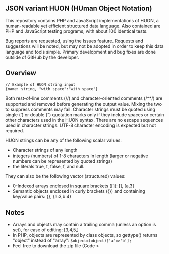 ## JSON variant HUON (HUman Object Notation)

This repository contains PHP and JavaScript implementations of HUON, a human-readable yet efficient structured data language. Also contained are PHP and JavaScript testing programs, with about 100 identical tests.

Bug reports are requested, using the Issues feature. Requests and suggestions will be noted, but may not be adopted in order to keep this data language and tools simple. Primary development and bug fixes are done outside of GitHub by the developer.

## Overview
```
// Example of HUON string input
{name: string, "with space":"with space"}
```
Both rest-of-line comments (//) and character-oriented comments (/*\*/) are supported and removed before generating the output value. Mixing the two to suppress comments may fail. Character strings must be quoted using single (') or double (") quotation marks only if they include spaces or certain other characters used in the HUON syntax. There are no escape sequences used in character strings. UTF-8 character encoding is expected but not required.

HUON strings can be any of the following scalar values:

- Character strings of any length
- integers (numbers) of 1-8 characters in length (larger or negative numbers can be represented by quoted strings)
- the literals true, t, false, f, and null.

They can also be the following vector (structured) values:

- 0-Indexed arrays enclosed in square brackets ([]): [], [a,3]
- Semantic objects enclosed in curly brackets ({}) and containing key/value pairs: {}, {a:3,b:4}

## Notes

- Arrays and objects may contain a trailing comma (unless an option is set), for ease of editing: [3,4,5,]
- In PHP, objects are represented by class objects, so gettype() returns "object" instead of "array": `$object=(object)['a'=>'b'];`
- Feel free to download the zip file (Code > 
